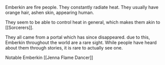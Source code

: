 Emberkin are fire people. They constantly radiate heat. They usually have orange hair, ashen skin, appearing human.

They seem to be able to control heat in general, which makes them akin to [[Sorcerers]].

They all came from a portal which has since disappeared. due to this, Emberkin throughout the world are a rare sight. While people have heard about them through stories, it is rare to actually see one.

Notable Emberkin
[[Jenna Flame Dancer]]